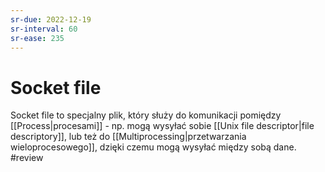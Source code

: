 ```yaml
---
sr-due: 2022-12-19
sr-interval: 60
sr-ease: 235
---
```


# Socket file
Socket file to specjalny plik, który służy do komunikacji pomiędzy [[Process|procesami]] - np. mogą wysyłać sobie [[Unix file descriptor|file descriptory]], lub też do [[Multiprocessing|przetwarzania wieloprocesowego]], dzięki czemu mogą wysyłać między sobą dane.
#review